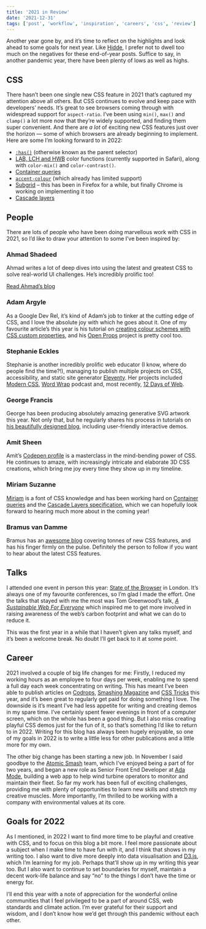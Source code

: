 ```yaml
---
title: '2021 in Review'
date: '2021-12-31'
tags: ['post', 'workflow', 'inspiration', 'careers', 'css', 'review']
---
```


Another year gone by, and it’s time to reflect on the highlights and look ahead to some goals for next year. Like [Hidde](https://hiddedevries.nl/en/blog/), I prefer not to dwell too much on the negatives for these end-of-year posts. Suffice to say, in another pandemic year, there have been plenty of lows as well as highs.

## CSS

There hasn’t been one single new CSS feature in 2021 that’s captured my attention above all others. But CSS continues to evolve and keep pace with developers’ needs. It’s great to see browsers coming through with widespread support for `aspect-ratio`. I’ve been using `min()`, `max()` and `clamp()` a lot more now that they’re widely supported, and finding them super convenient. And there are _a lot_ of exciting new CSS features just over the horizon — some of which browsers are already beginning to implement. Here are some I’m looking forward to in 2022:

- [`:has()`](https://css-tricks.com/did-you-know-about-the-has-css-selector/) (otherwise known as the parent selector)
- [LAB, LCH and HWB](https://www.smashingmagazine.com/2021/11/guide-modern-css-colors/) color functions (currently supported in Safari), along with `color-mix()` and `color-contrast()`.
- [Container queries](https://ishadeed.com/article/say-hello-to-css-container-queries/)
- [`accent-colour`](https://www.smashingmagazine.com/2021/09/simplifying-form-styles-accent-color/) (which already has limited support)
- [Subgrid](https://www.smashingmagazine.com/2018/07/css-grid-2/) – this has been in Firefox for a while, but finally Chrome is working on implementing it too
- [Cascade layers](https://www.bram.us/2021/09/15/the-future-of-css-cascade-layers-css-at-layer/)

## People

There are lots of people who have been doing marvellous work with CSS in 2021, so I’d like to draw your attention to some I’ve been inspired by:

### Ahmad Shadeed

Ahmad writes a lot of deep dives into using the latest and greatest CSS to solve real-world UI challenges. He’s incredibly prolific too!

[Read Ahmad’s blog](https://ishadeed.com/)

### Adam Argyle

As a Google Dev Rel, it’s kind of Adam’s job to tinker at the cutting edge of CSS, and I love the absolute joy with which he goes about it. One of my favourite article’s this year is his tutorial on [creating colour schemes with CSS custom properties](https://web.dev/building-a-color-scheme/), and his [Open Props](https://open-props.style/) project is pretty cool too.

### Stephanie Eckles

Stephanie is another incredibly prolific web educator (I know, where do people find the time?!), managing to publish multiple projects on CSS, accessibility, and static site generator [Eleventy](https://www.11ty.dev/). Her projects included [Modern CSS](https://moderncss.dev/), [Word Wrap](https://wordwrap.dev/) podcast and, most recently, [12 Days of Web](https://12daysofweb.dev).

### George Francis

George has been producing absolutely amazing generative SVG artwork this year. Not only that, but he regularly shares his process in tutorials on [his beautifully designed blog](https://georgefrancis.dev/), including user-friendly interactive demos.

### Amit Sheen

Amit’s [Codepen profile](https://codepen.io/amit_sheen/) is a masterclass in the mind-bending power of CSS. He continues to amaze, with increasingly intricate and elaborate 3D CSS creations, which bring me joy every time they show up in my timeline.

### Miriam Suzanne

[Miriam](https://www.miriamsuzanne.com/) is a font of CSS knowledge and has been working hard on [Container queries](https://www.miriamsuzanne.com/2021/05/02/container-queries/) and the [Cascade Layers specification](https://developer.mozilla.org/en-US/docs/Web/CSS/@layer), which we can hopefully look forward to hearing much more about in the coming year!

### Bramus van Damme

Bramus has an [awesome blog](https://www.bram.us) covering tonnes of new CSS features, and has his finger firmly on the pulse. Definitely the person to follow if you want to hear about the latest CSS features.

## Talks

I attended one event in person this year: [State of the Browser](https://2021.stateofthebrowser.com) in London. It’s always one of my favourite conferences, so I’m glad I made the effort. One the talks that stayed with me the most was Tom Greenwood’s talk, _[A Sustainable Web For Everyone](https://2021.stateofthebrowser.com/speakers/tom-greenwood/)_ which inspired me to get more involved in raising awareness of the web’s carbon footprint and what we can do to reduce it.

This was the first year in a while that I haven’t given any talks myself, and it’s been a welcome break. No doubt I’ll get back to it at some point.

## Career

2021 involved a couple of big life changes for me: Firstly, I reduced my working hours as an employee to four days per week, enabling me to spend a full day each week concentrating on writing. This has meant I’ve been able to publish articles on [Codrops](https://tympanus.net/codrops/), [Smashing Magazine](https://www.smashingmagazine.com/) and [CSS Tricks](https://css-tricks.com/) this year, and it’s been great to regularly get paid for doing something I love. The downside is it’s meant I’ve had less appetite for writing and creating demos in my spare time. I’ve certainly spent fewer evenings in front of a computer screen, which on the whole has been a good thing. But I also miss creating playful CSS demos just for the fun of it, so that’s something I’d like to return to in 2022. Writing for this blog has always been hugely enjoyable, so one of my goals in 2022 is to write a little less for other publications and a little more for my own.

The other big change has been starting a new job. In November I said goodbye to the [Atomic Smash](https://www.atomicsmash.co.uk/) team, which I’ve enjoyed being a part of for two years, and began a new role as Senior Front End Developer at [Ada Mode](https://www.ada-mode.com/), building a web app to help wind turbine operators to monitor and maintain their fleet. So far my work has been full of exciting challenges, providing me with plenty of opportunities to learn new skills and stretch my creative muscles. More importantly, I’m thrilled to be working with a company with environmental values at its core.

## Goals for 2022

As I mentioned, in 2022 I want to find more time to be playful and creative with CSS, and to focus on this blog a bit more. I feel more passionate about a subject when I make time to have fun with it, and I think that shows in my writing too. I also want to dive more deeply into data visualisation and [D3.js](https://d3js.org/), which I’m learning for my job. Perhaps that’ll show up in my writing this year too. But I also want to continue to set boundaries for myself, maintain a decent work-life balance and say “no” to the things I don’t have the time or energy for.

I’ll end this year with a note of appreciation for the wonderful online communities that I feel privileged to be a part of around CSS, web standards and climate action. I’m ever grateful for their support and wisdom, and I don’t know how we’d get through this pandemic without each other.

